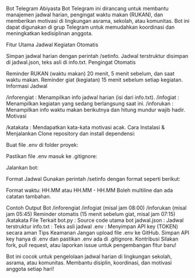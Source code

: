 Bot Telegram Abiyasta
Bot Telegram ini dirancang untuk membantu manajemen jadwal harian, pengingat waktu makan (RUKAN), dan memberikan motivasi di lingkungan asrama, sekolah, atau komunitas. Bot ini dapat digunakan di grup Telegram untuk memudahkan koordinasi dan meningkatkan kedisiplinan anggota.

Fitur Utama
Jadwal Kegiatan Otomatis

Simpan jadwal harian dengan perintah /setinfo.
Jadwal terstruktur disimpan di jadwal.json, teks asli di info.txt.
Pengingat Otomatis

Reminder RUKAN (waktu makan) 20 menit, 5 menit sebelum, dan saat waktu makan.
Reminder giat (kegiatan) 15 menit sebelum setiap kegiatan.
Informasi Jadwal

/inforengiat : Menampilkan info jadwal harian (isi dari info.txt).
/infogiat : Menampilkan kegiatan yang sedang berlangsung saat ini.
/inforukan : Menampilkan info waktu makan berikutnya dan hitung mundur wajib hadir.
Motivasi

/katakata : Mendapatkan kata-kata motivasi acak.
Cara Instalasi & Menjalankan
Clone repository dan install dependensi:

Buat file .env di folder proyek:

Pastikan file .env masuk ke .gitignore:

Jalankan bot:

Format Jadwal
Gunakan perintah /setinfo dengan format seperti berikut:

Format waktu: HH.MM atau HH.MM - HH.MM
Boleh multiline dan ada catatan tambahan.

Contoh Output Bot
/inforengiat
/infogiat (misal jam 08:00)
/inforukan (misal jam 05:45)
Reminder otomatis (15 menit sebelum giat, misal jam 07:15)
/katakata
File Terkait
bot.py : Source code utama bot
jadwal.json : Jadwal terstruktur
info.txt : Teks asli jadwal
.env : Menyimpan API key (TOKEN) secara aman
Tips Keamanan
Jangan upload file .env ke GitHub.
Simpan API key hanya di .env dan pastikan .env ada di .gitignore.
Kontribusi
Silakan fork, pull request, atau laporkan issue untuk pengembangan fitur baru!

Bot ini cocok untuk pengelolaan jadwal harian di lingkungan sekolah, asrama, atau komunitas.
Membantu disiplin, koordinasi, dan motivasi anggota setiap hari!
